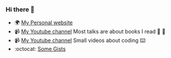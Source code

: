 ### Hi there 👋

<!--
**mohokh67/mohokh67** is a ✨ _special_ ✨ repository because its `README.md` (this file) appears on your GitHub profile.

Here are some ideas to get you started:

- 🔭 I’m currently working on ...
- 🌱 I’m currently learning ...
- 👯 I’m looking to collaborate on ...
- 🤔 I’m looking for help with ...
- 💬 Ask me about ...
- 📫 How to reach me: ...
- 😄 Pronouns: ...
- ⚡ Fun fact: ...
-->


- 🌍 [My Personal website](https://linktr.ee/moho13)
- 📹 [My Youtube channel](http://youtube.com/c/mohokh) Most talks are about books I read 📖 📖
- 📹 [My Youtube channel](https://www.youtube.com/channel/UClNqqd-IGoaEERpriY4CNgQ) Small videos about coding ⌨️
- :octocat: [Some Gists](https://gist.github.com/mohokh67)
